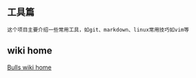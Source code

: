 ## 工具篇

```
这个项目主要介绍一些常用工具，如git、markdown、linux常用技巧如vim等
```

## wiki home

[Bulls wiki home](https://github.com/landon30/Bulls/wiki)
